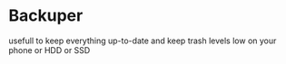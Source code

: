 # Backuper

usefull to keep everything up-to-date and keep trash levels low on your phone or HDD or SSD
